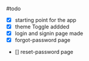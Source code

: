 #todo

- [x] starting point for the app
- [x] theme Toggle addded
- [x] login and signin page made
- [x] forgot-password page
- [] reset-password page